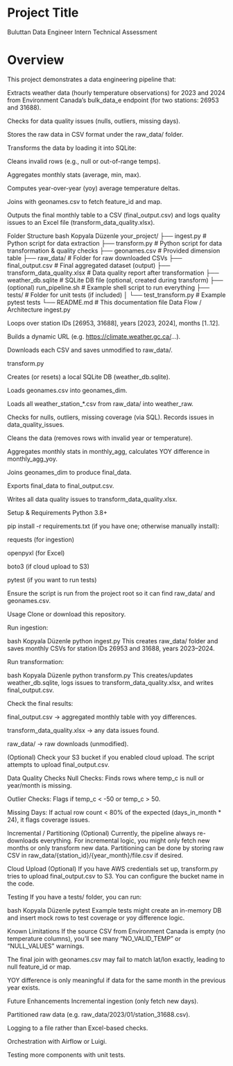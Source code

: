 # Project Title
Buluttan Data Engineer Intern Technical Assessment

# Overview
This project demonstrates a data engineering pipeline that:

Extracts weather data (hourly temperature observations) for 2023 and 2024 from Environment Canada’s bulk_data_e endpoint (for two stations: 26953 and 31688).

Checks for data quality issues (nulls, outliers, missing days).

Stores the raw data in CSV format under the raw_data/ folder.

Transforms the data by loading it into SQLite:

Cleans invalid rows (e.g., null or out-of-range temps).

Aggregates monthly stats (average, min, max).

Computes year-over-year (yoy) average temperature deltas.

Joins with geonames.csv to fetch feature_id and map.

Outputs the final monthly table to a CSV (final_output.csv) and logs quality issues to an Excel file (transform_data_quality.xlsx).

Folder Structure
bash
Kopyala
Düzenle
your_project/
  ├── ingest.py                         # Python script for data extraction
  ├── transform.py                      # Python script for data transformation & quality checks
  ├── geonames.csv                      # Provided dimension table
  ├── raw_data/                         # Folder for raw downloaded CSVs
  ├── final_output.csv                  # Final aggregated dataset (output)
  ├── transform_data_quality.xlsx       # Data quality report after transformation
  ├── weather_db.sqlite                 # SQLite DB file (optional, created during transform)
  ├── (optional) run_pipeline.sh        # Example shell script to run everything
  ├── tests/                            # Folder for unit tests (if included)
  │   └── test_transform.py             # Example pytest tests
  └── README.md                         # This documentation file
Data Flow / Architecture
ingest.py

Loops over station IDs [26953, 31688], years [2023, 2024], months [1..12].

Builds a dynamic URL (e.g. https://climate.weather.gc.ca/...).

Downloads each CSV and saves unmodified to raw_data/.

transform.py

Creates (or resets) a local SQLite DB (weather_db.sqlite).

Loads geonames.csv into geonames_dim.

Loads all weather_station_*.csv from raw_data/ into weather_raw.

Checks for nulls, outliers, missing coverage (via SQL). Records issues in data_quality_issues.

Cleans the data (removes rows with invalid year or temperature).

Aggregates monthly stats in monthly_agg, calculates YOY difference in monthly_agg_yoy.

Joins geonames_dim to produce final_data.

Exports final_data to final_output.csv.

Writes all data quality issues to transform_data_quality.xlsx.

Setup & Requirements
Python 3.8+

pip install -r requirements.txt (if you have one; otherwise manually install):

requests (for ingestion)

openpyxl (for Excel)

boto3 (if cloud upload to S3)

pytest (if you want to run tests)

Ensure the script is run from the project root so it can find raw_data/ and geonames.csv.

Usage
Clone or download this repository.

Run ingestion:

bash
Kopyala
Düzenle
python ingest.py
This creates raw_data/ folder and saves monthly CSVs for station IDs 26953 and 31688, years 2023–2024.

Run transformation:

bash
Kopyala
Düzenle
python transform.py
This creates/updates weather_db.sqlite, logs issues to transform_data_quality.xlsx, and writes final_output.csv.

Check the final results:

final_output.csv → aggregated monthly table with yoy differences.

transform_data_quality.xlsx → any data issues found.

raw_data/ → raw downloads (unmodified).

(Optional) Check your S3 bucket if you enabled cloud upload. The script attempts to upload final_output.csv.

Data Quality Checks
Null Checks: Finds rows where temp_c is null or year/month is missing.

Outlier Checks: Flags if temp_c < -50 or temp_c > 50.

Missing Days: If actual row count < 80% of the expected (days_in_month * 24), it flags coverage issues.

Incremental / Partitioning (Optional)
Currently, the pipeline always re-downloads everything. For incremental logic, you might only fetch new months or only transform new data. Partitioning can be done by storing raw CSV in raw_data/{station_id}/{year_month}/file.csv if desired.

Cloud Upload (Optional)
If you have AWS credentials set up, transform.py tries to upload final_output.csv to S3. You can configure the bucket name in the code.

Testing
If you have a tests/ folder, you can run:

bash
Kopyala
Düzenle
pytest
Example tests might create an in-memory DB and insert mock rows to test coverage or yoy difference logic.

Known Limitations
If the source CSV from Environment Canada is empty (no temperature columns), you’ll see many “NO_VALID_TEMP” or “NULL_VALUES” warnings.

The final join with geonames.csv may fail to match lat/lon exactly, leading to null feature_id or map.

YOY difference is only meaningful if data for the same month in the previous year exists.

Future Enhancements
Incremental ingestion (only fetch new days).

Partitioned raw data (e.g. raw_data/2023/01/station_31688.csv).

Logging to a file rather than Excel-based checks.

Orchestration with Airflow or Luigi.

Testing more components with unit tests.
